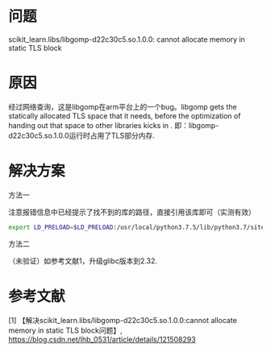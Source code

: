 # 问题

scikit_learn.libs/libgomp-d22c30c5.so.1.0.0: cannot allocate memory in static TLS block

# 原因

经过网络查询，这是libgomp在arm平台上的一个bug。libgomp gets the statically allocated TLS space that it needs, before the optimization of handing out that space to other libraries kicks in .
即：libgomp-d22c30c5.so.1.0.0运行时占用了TLS部分内存.

# 解决方案

方法一

注意报错信息中已经提示了找不到的库的路径，直接引用该库即可（实测有效）

```bash
export LD_PRELOAD=$LD_PRELOAD:/usr/local/python3.7.5/lib/python3.7/site-packages/scikit_learn.libs/libgomp-d22c30c5.so.1.0.0
```

方法二

（未验证）如参考文献1，升级glibc版本到2.32.

# 参考文献

[1] 【解决scikit_learn.libs/libgomp-d22c30c5.so.1.0.0:cannot allocate memory in static TLS block问题】, https://blog.csdn.net/lhb_0531/article/details/121508293